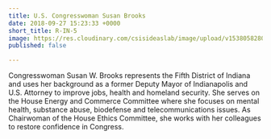 ```yaml
---
title: U.S. Congresswoman Susan Brooks
date: 2018-09-27 15:23:33 +0000
short_title: R-IN-5
image: https://res.cloudinary.com/csisideaslab/image/upload/v1538058280/health-commission/Brooks_Susan.jpg
published: false

---
```

Congresswoman Susan W. Brooks represents the Fifth District of Indiana and uses her background as a former Deputy Mayor of Indianapolis and U.S. Attorney to improve jobs, health and homeland security. She serves on the House Energy and Commerce Committee where she focuses on mental health, substance abuse, biodefense and telecommunications issues. As Chairwoman of the House Ethics Committee, she works with her colleagues to restore confidence in Congress.
